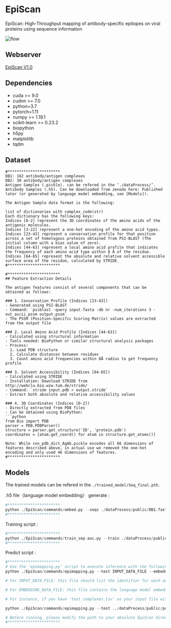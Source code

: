 # EpiScan
EpiScan: High-Throughput mapping of antibody-specific epitopes on viral proteins using sequence information 

![flow](https://github.com/gzBiomedical/EpiScan/blob/master/img/flow.png)

## Webserver

[EpiScan V1.0](http://www.episcan.net:8023/)

## Dependencies

+ cuda >= 9.0
+ cudnn >= 7.0
+ python=3.7
+ pytorch=1.11
+ numpy >= 1.19.1
+ scikit-learn >= 0.23.2
+ biopython
+ h5py
+ matplotlib
+ tqdm

## Dataset

```
#***********************
DB1: 162 antibody/antigen complexes
DB2: 30 antibody/antigen complexes
Antigen Samples (.pickle). can be refered in the ‘./dataProcess/’.
Antibody Samples (.h5). Can be downloaded from zenodo here: Published later (or generated by language model embedding, see [Models]).

The Antigen Sample data format is the following:

list of dictionaries with complex_code(str)
Each dictionary has the following keys:
Indices [0-2] represent the 3D coordinates of the amino acids of the antigenic molecules.
Indices [3-22] represent a one-hot encoding of the amino acid types.
Indices [23-43] represent a conservation profile for that position across a set of homologous proteins obtained from PSI-BLAST (The initial column with a bias value of zero).
Indices [44-63] represent a local amino acid profile that indicates the frequency of each amino acid type within 8 Å of the residue.
Indices [64-65] represent the absolute and relative solvent accessible surface area of the residue, calculated by STRIDE.
#***********************

#***********************
## Feature Extraction Details

The antigen features consist of several components that can be obtained as follows:

### 1. Conservation Profile (Indices [23-43])
- Generated using PSI-BLAST
- Command: `psiblast -query input.fasta -db nr -num_iterations 3 -out_ascii_pssm output.pssm`
- The PSSM (Position-Specific Scoring Matrix) values are extracted from the output file

### 2. Local Amino Acid Profile (Indices [44-63])
- Calculated using structural information
- Tools needed: BioPython or similar structural analysis packages
- Process:
  1. Load PDB structure
  2. Calculate distances between residues
  3. Count amino acid frequencies within 8Å radius to get frequency profile

### 3. Solvent Accessibility (Indices [64-65])
- Calculated using STRIDE
- Installation: Download STRIDE from http://webclu.bio.wzw.tum.de/stride/
- Command: `stride input.pdb > output.stride`
- Extract both absolute and relative accessibility values

### 4. 3D Coordinates (Indices [0-2])
- Directly extracted from PDB files
- Can be obtained using BioPython:
```python
from Bio import PDB
parser = PDB.PDBParser()
structure = parser.get_structure('ID', 'protein.pdb')
coordinates = [atom.get_coord() for atom in structure.get_atoms()]

Note: While con_pdb_dict_AgAb.pickle encodes all 66 dimensions of features described above, in actual use we removed the one-hot encoding and only used 46 dimensions of features.
#***********************

```

## Models

The trained models can be refered in the `./trained_model/Seq_final.pth`.

.h5 file（language model embedding） generate : 

```python
#***********************
python ./EpiScan/commands/embed.py --seqs ./dataProcess/public/DB1.fasta --outfile ./dataProcess/public/DB1.h5 --device 0
#***********************
```

Training script : 

```python
#***********************
python ./EpiScan/commands/train_sep-auc.py --train ./dataProcess/public/public_sep_trainAg.tsv --test ./dataProcess/public/public_sep_valAg.tsv --embedding ./dataProcess/public/DB1.h5 --lr 1e-4 --save-prefix ./save_model/2023 --no-augment  --device 0 --num-epochs 250 --batch-size 15
#***********************
```

Predict script : 

```python
#***********************
# Use the 'epimapping.py' script to execute inference with the following command. This script will output predictions for antibody-specific epitopes on the antigen sequences.
python ./EpiScan/commands/epimapping.py --test INPUT_DATA_FILE --embedding EMBEDDING_DATA_FILE

# For INPUT_DATA_FILE: this file should list the identifier for each antigen-antibody pair along with the sequence of the antigen that you want to test. It should be formatted as a tab-separated values (TSV) file with each line representing one pair.

# For EMBEDDING_DATA_FILE: this file contains the language model embeddings for the antigen sequences in HDF5 (.h5) format. You should ensure that you have already generated the embeddings for the antigens you wish to analyze. The file path provided should point to this HDF5 file that was generated using the 'embed.py' script.

# For instance, if you have 'test_complexes.tsv' as your input file with antigen sequences and 'DB1.h5' as your embeddings file, your command would look like this:

python ./EpiScan/commands/epimapping.py --test ../dataProcess/public/public_sep_testAg.tsv --embedding ../dataProcess/public/DB1.h5

# Before running, please modify the path to your absolute EpiScan directory. If you encounter any issues, you can refer to the demo_test.py script.
#***********************
```



